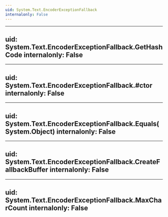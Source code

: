 ```yaml
---
uid: System.Text.EncoderExceptionFallback
internalonly: False
---
```


---
uid: System.Text.EncoderExceptionFallback.GetHashCode
internalonly: False
---

---
uid: System.Text.EncoderExceptionFallback.#ctor
internalonly: False
---

---
uid: System.Text.EncoderExceptionFallback.Equals(System.Object)
internalonly: False
---

---
uid: System.Text.EncoderExceptionFallback.CreateFallbackBuffer
internalonly: False
---

---
uid: System.Text.EncoderExceptionFallback.MaxCharCount
internalonly: False
---
